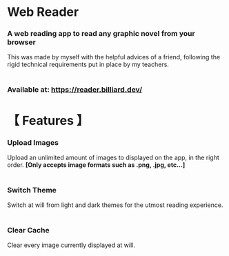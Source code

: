 # **Web Reader**


### A web reading app to read any graphic novel from your browser

This was made by myself with the helpful advices of a friend, following the rigid technical requirements put in place by my teachers.
</br></br>
### Available at: https://reader.billiard.dev/


# 【 Features 】

### Upload Images
Upload an unlimited amount of images to displayed on the app, in the right order.
**[Only accepts image formats such as .png, .jpg, etc...]**
</br></br>
### Switch Theme
Switch at will from light and dark themes for the utmost reading experience.
</br></br>
### Clear Cache
Clear every image currently displayed at will.
</br></br>
